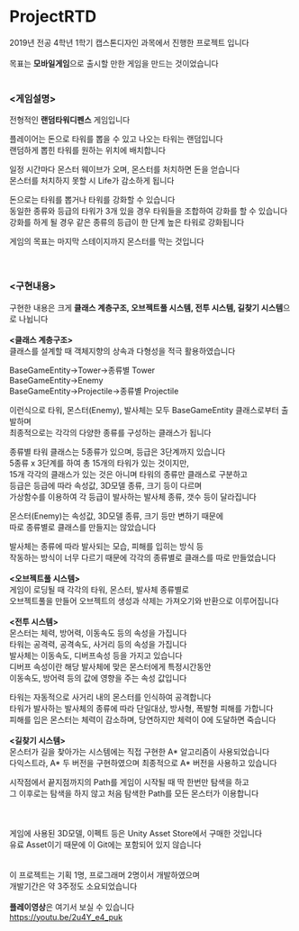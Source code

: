# ProjectRTD

2019년 전공 4학년 1학기 캡스톤디자인 과목에서 진행한 프로젝트 입니다
<br /><br />
목표는 **모바일게임**으로 출시할 만한 게임을 만드는 것이었습니다  
<br />
### <게임설명>  
전형적인 **랜덤타워디펜스** 게임입니다  

플레이어는 돈으로 타워를 뽑을 수 있고 나오는 타워는 랜덤입니다  
랜덤하게 뽑힌 타워를 원하는 위치에 배치합니다  

일정 시간마다 몬스터 웨이브가 오며, 몬스터를 처치하면 돈을 얻습니다  
몬스터를 처치하지 못할 시 Life가 감소하게 됩니다 

돈으로는 타워를 뽑거나 타워를 강화할 수 있습니다  
동일한 종류와 등급의 타워가 3개 있을 경우 타워들을 조합하여 강화를 할 수 있습니다  
강화를 하게 될 경우 같은 종류의 등급이 한 단계 높은 타워로 강화됩니다  

게임의 목표는 마지막 스테이지까지 몬스터를 막는 것입니다  
<br /><br />
### <구현내용>  
구현한 내용은 크게 **클래스 계층구조, 오브젝트풀 시스템, 전투 시스템, 길찾기 시스템**으로 나뉩니다  
<br />
**<클래스 계층구조>**  
클래스를 설계할 때 객체지향의 상속과 다형성을 적극 활용하였습니다  

BaseGameEntity->Tower->종류별 Tower  
BaseGameEntity->Enemy  
BaseGameEntity->Projectile->종류별 Projectile  

이런식으로 타워, 몬스터(Enemy), 발사체는 모두 BaseGameEntity 클래스로부터 출발하며  
최종적으로는 각각의 다양한 종류를 구성하는 클래스가 됩니다  

종류별 타워 클래스는 5종류가 있으며, 등급은 3단계까지 있습니다  
5종류 x 3단계를 하여 총 15개의 타워가 있는 것이지만,  
15개 각각의 클래스가 있는 것은 아니며 타워의 종류만 클래스로 구분하고  
등급은 등급에 따라 속성값, 3D모델 종류, 크기 등이 다르며  
가상함수를 이용하여 각 등급이 발사하는 발사체 종류, 갯수 등이 달라집니다  

몬스터(Enemy)는 속성값, 3D모델 종류, 크기 등만 변하기 때문에  
따로 종류별로 클래스를 만들지는 않았습니다  

발사체는 종류에 따라 발사되는 모습, 피해를 입히는 방식 등  
작동하는 방식이 너무 다르기 때문에 각각의 종류별로 클래스를 따로 만들었습니다  
<br />
**<오브젝트풀 시스템>**   
게임이 로딩될 때 각각의 타워, 몬스터, 발사체 종류별로  
오브젝트풀을 만들어 오브젝트의 생성과 삭제는 가져오기와 반환으로 이루어집니다  
<br />
**<전투 시스템>**   
몬스터는 체력, 방어력, 이동속도 등의 속성을 가집니다  
타워는 공격력, 공격속도, 사거리 등의 속성을 가집니다  
발사체는 이동속도, 디버프속성 등을 가지고 있습니다  
디버프 속성이란 해당 발사체에 맞은 몬스터에게 특정시간동안  
이동속도, 방어력 등의 값에 영향을 주는 속성 값입니다  

타워는 자동적으로 사거리 내의 몬스터를 인식하여 공격합니다  
타워가 발사하는 발사체의 종류에 따라 단일대상, 방사형, 폭발형 피해를 가합니다  
피해를 입은 몬스터는 체력이 감소하며, 당연하지만 체력이 0에 도달하면 죽습니다  
<br />
**<길찾기 시스템>**  
몬스터가 길을 찾아가는 시스템에는 직접 구현한 A* 알고리즘이 사용되었습니다  
다익스트라, A* 두 버전을 구현하였으며 최종적으로 A* 버전을 사용하고 있습니다  

시작점에서 끝지점까지의 Path를 게임이 시작될 때 딱 한번만 탐색을 하고  
그 이후로는 탐색을 하지 않고 처음 탐색한 Path를 모든 몬스터가 이용합니다  
<br /><br /><br />
게임에 사용된 3D모델, 이펙트 등은 Unity Asset Store에서 구매한 것입니다  
유료 Asset이기 때문에 이 Git에는 포함되어 있지 않습니다  
<br /><br />
이 프로젝트는 기획 1명, 프로그래머 2명이서 개발하였으며  
개발기간은 약 3주정도 소요되었습니다
<br /><br />
**플레이영상**은 여기서 보실 수 있습니다  
https://youtu.be/2u4Y_e4_puk
